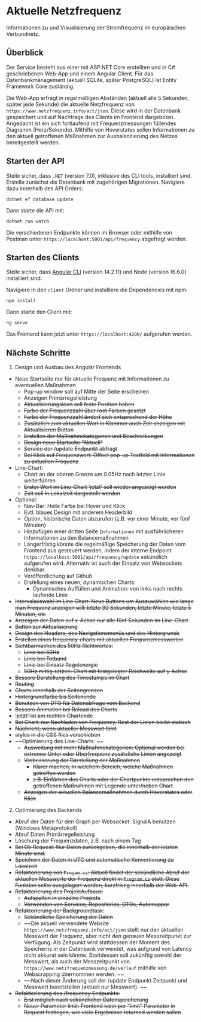 # Aktuelle Netzfrequenz
Informationen zu und Visualisierung der Stromfrequenz im europäischen Verbundnetz.

## Überblick

Der Service besteht aus einer mit ASP.NET Core erstellten und in C# geschriebenen Web-App und einem Angular Client. Für das Datenbankmanagement (aktuell SQLite, später PostgreSQL) ist Entity Framework Core zuständig.

Die Web-App erfragt in regelmäßigen Abständen (aktuell alle 5 Sekunden, später jede Sekunde) die aktuelle Netzfrequenz von `https://www.netzfrequenz.info/act/json`. Diese wird in der Datenbank gespeichert und auf Nachfrage des Clients im Frontend dargeboten. Angedacht ist ein sich fortlaufend mit Frequenzmessungen füllendes Diagramm (Herz/Sekunde). Mithilfe von Hoverstates sollen Informationen zu den aktuell getroffenen Maßnahmen zur Ausbalanzierung des Netzes bereitgestellt werden.

## Starten der API

Stelle sicher, dass `.NET` (version 7.0), inklusive des CLI tools, installiert sind.
Erstelle zunächst die Datenbank mit zugehörigen Migrationen. Navigiere dazu innerhalb des API Orders:

```
dotnet ef database update
```

Dann starte die API mit:

```
dotnet run watch
```

Die verschiedenen Endpunkte können im Browser oder mithilfe von Postman unter `https://localhost:5001/api/frequency` abgefragt werden.


## Starten des Clients

Stelle sicher, dass [Angular CLI](https://github.com/angular/angular-cli) (version 14.2.11) und Node (version 16.6.0) installiert sind.

Navigiere in den `client` Ordner und installiere die Dependencies mit npm:
```
npm install
```

Dann starte den Client mit:

```
ng serve
```

Das Frontend kann jetzt unter `https://localhost:4200/` aufgerufen werden.


## Nächste Schritte

1. Design und Ausbau des Angular Frontends

- Neue Startseite nur für aktuelle Frequenz mit Informationen zu eventuellen Maßnahmen
    - Pop-up window soll auf Mitte der Seite erscheinen
    - Anzeigen Primärregelleistung
    - ~~Aktualisierungsicon soll feste Position haben~~
    - ~~Farbe der Frequenzzahl über root Farben gesetzt~~
    - ~~Farbe der Frequenzzahl ändert sich entsprechend der Höhe~~
    - ~~Zusätzlich zum aktuellen Wert in Klammer auch Zeit anzeigen mit Aktualisieren Button~~
    - ~~Erstellen der Maßnahmekategorien und Beschreibungen~~
    - ~~Design neue Startseite "Aktuell"~~
    - ~~Service der /update Endpunkt abfragt~~
    - ~~Bei Klick auf Frequenzwert: Öffnet pop-up Textfeld mit Informationen zu aktuellen Frequenz~~
- Line-Chart:
    - Chart an der oberen Grenze um 0.05Hz nach letzter Linie weiterführen
    - ~~Erster Wert im Line-Chart 'jetzt' soll wieder angezeigt werden~~
    - ~~Zeit soll in Lokalzeit dargestellt werden~~
- Optional: 
    - Nav-Bar: Helle Farbe bei Hover und Klick
    - Evtl. blaues Design mit anderem Headerbild
    - Option, historische Daten abzurufen (z.B. vor einer Minute, vor fünf Minuten)
    - Hinzufügen einer dritten Seite `Informationen` mit ausführlicheren Informationen zu den Balancemaßnahmen
    - Längerfristig könnte die regelmäßige Speicherung der Daten vom Frontend aus gesteuert werden, indem der interne Endpoint `https://localhost:5001/api/frequency/update` sekündlich aufgerufen wird. Alternativ ist auch der Einsatz von Websockets denkbar. 
    - Veröffentlichung auf Github
    - Erstellung eines neuen, dynamischen Charts: 
        - Dynamisches Auffüllen und Animation: von links nach rechts laufende Linie 
- ~~Intervalauswahl im Line Chart: Neue Buttons um Auszuwählen wie lange man Frequenz anzeigen will: letzte 30 Sekunden, letzte Minute, letzte 5 Minuten, etc~~
- ~~Anzeigen der Daten auf x-Achse nur alle fünf Sekunden im Line-Chart~~
- ~~Button zur Aktualisierung~~
- ~~Design des Headers, des Navigationsmenüs und des Hintergrunds~~
- ~~Erstellen eines frequency-charts mit aktuellen Frequenzmesswerten~~
- ~~Sichtbarmachen des 50Hz Richtwertes:~~
    - ~~Linie bei 50Hz~~
    - ~~Linie bei Totband~~
    - ~~Linie bei Einsatz Regelenergie~~
    - ~~50Hz mittig setzen: Chart mit festgelegter Reichweite auf y-Achse~~
- ~~Bessere Darstellung des Timestamps im Chart~~
- ~~Routing~~
- ~~Charts innerhalb der Seitengrenzen~~
- ~~Hintergrundfarbe bis Seitenende~~
- ~~Benutzen von DTO für Datenabfrage vom Backend~~
- ~~Bessere Animation bei Reload des Charts~~
- ~~'jetzt' ist am rechten Chartende~~
- ~~Bei Chart: nur Nachladen von Frequency, Rest der Linien bleibt statisch~~
- ~~Nachricht, wenn aktueller Messwert fehlt~~
- ~~styles in die CSS files verschieben~~
- ~~Optimierung des Line-Charts: ~~
    - ~~Ausweitung mit mehr Maßnahmekategorien: Optional werden bei extremer Unter oder Überfrequenz zusätzliche Linien angezeigt~~
    - ~~Verbesserung der Darstellung der Maßnahmen~~
        - ~~Klarer machen, in welchem Bereich, welche Maßnahmen getroffen werden~~
        - ~~z.B. Einfärben des Charts oder der Chartpunkte entsprechen den getroffenen Maßnahmen mit Legende unter/neben Chart~~
    - ~~Anzeigen der aktuellen Balancemaßnahmen durch Hoverstates oder Klick~~


2. Optimierung des Backends

- Abruf der Daten für den Graph per Websocket: SignalA benutzen (Windows Metaprotokoll)
- Abruf Daten Primärregelleistung
- Löschung der Frequenzdaten, z.B. nach einem Tag
- ~~Bei Db Request: Nur Daten zurückgeben, die innerhalb der letzten Minute sind.~~
- ~~Speichern der Daten in UTC und automatische Konvertierung zu Lokalzeit~~
- ~~Refaktorierung von `Progam.cs`: Aktuell findet der sekündliche Abruf der aktuellen Messwerte der Frequenz direkt in `Program.cs` statt. Diese Funktion sollte ausgelagert werden, kurzfristig innerhalb der Web-API.~~
- ~~Refaktorierung des ProjektAufbaus:~~
    - ~~Aufspalten in einzelne Projects~~
    - ~~Verwenden von Services, Repositories, DTOs, Automapper~~
- ~~Refaktorierung der Backgroundtask~~: 
    - ~~Sekündliche Speicherung der Daten~~
    - ~~Die aktuell verwendete Website `https://www.netzfrequenz.info/act/json` stellt nur den aktuellen Messwert der Frequenz, aber nicht den genauen Messzeitpunkt zur Verfügung. Als Zeitpunkt wird stattdessen der Moment des Speicherns in der Datenbank verwendet, was aufgrund von Latency nicht akkurat sein könnte. Stattdessen soll zukünftig sowohl der Messwert, als auch der Messzeitpunkt von `https://www.netzfrequenzmessung.de/verlauf` mithilfe von Webscrapping übernommen werden. ~~
    - ~~Nach dieser Änderung soll der /update Endpunkt Zeitpunkt und Messwert bereitstellen (aktuell nur Messwert). ~~
- ~~Refaktorierung des /frequency Endpunkts:~~
    - ~~Erst möglich nach sekündlicher Datenspeicherung~~
    - ~~Neuer Parameter limit: Frontend kann per "limit" Parameter in Request festlegen, wie viele Ergebnisse returned werden sollen~~

